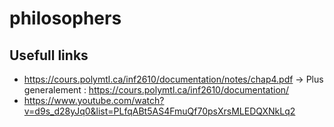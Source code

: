 # philosophers

## Usefull links

- https://cours.polymtl.ca/inf2610/documentation/notes/chap4.pdf -> Plus generalement : https://cours.polymtl.ca/inf2610/documentation/
- https://www.youtube.com/watch?v=d9s_d28yJq0&list=PLfqABt5AS4FmuQf70psXrsMLEDQXNkLq2

